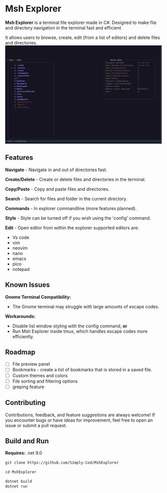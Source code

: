 # Msh Explorer

**Msh Explorer** is a terminal file explorer made in C#.
Designed to make file and directory navigation in the terminal fast and efficient

It allows users to browse, create, edit (from a list of editors) and delete files and directories.
![Screenshot](https://github.com/Simply-Cod/MshExplorer/blob/master/media/msh-explorer-default.png)

## Features
**Navigate**        - Navigate in and out of directories fast.

**Create/Delete**   - Create or delete  files and directories in the terminal.

**Copy/Paste**      - Copy and paste files and directories.

**Search**          - Search for files and folder in the current directory.

**Commands**        - In explorer commandline (more features planned).

**Style**           - Style can be turned off if you wish using the 'config' command.

**Edit**            - Open editor from within the explorer supported editors are:
- Vs code
- vim
- neovim
- nano
- emacs
- pico
- notepad


## Known Issues
**Gnome Terminal Compatibility:**
- The Gnome terminal may struggle with large amounts of escape codes.

**Workarounds:**
- Disable list window styling with the config command, **or**
- Run Msh Explorer inside tmux, which handles escape codes more efficiently.

## Roadmap
- [ ] File preview panel
- [ ] Bookmarks - create a list of bookmarks that is stored in a saved file.
- [ ] Custom themes and colors
- [ ] File sorting and filtering options
- [ ] greping feature

## Contributing
Contributions, feedback, and feature suggestions are always welcome!
If you encounter bugs or have ideas for improvement, feel free to open an issue or submit a pull request.

## Build and Run
**Requires:** .net 9.0
```
git clone https://github.com/Simply-Cod/MshExplorer
```
```
cd MshExplorer
```
```
dotnet build
dotnet run
```

